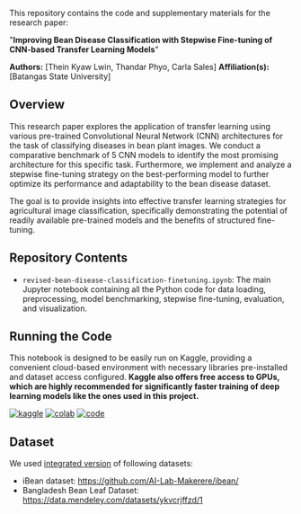 This repository contains the code and supplementary materials for the research paper:

"**Improving Bean Disease Classification with Stepwise Fine-tuning of CNN-based Transfer Learning Models**"

**Authors:** [Thein Kyaw Lwin, Thandar Phyo, Carla Sales]
**Affiliation(s):** [Batangas State University]

## Overview

This research paper explores the application of transfer learning using various pre-trained Convolutional Neural Network (CNN) architectures for the task of classifying diseases in bean plant images. We conduct a comparative benchmark of 5 CNN models to identify the most promising architecture for this specific task. Furthermore, we implement and analyze a stepwise fine-tuning strategy on the best-performing model to further optimize its performance and adaptability to the bean disease dataset.

The goal is to provide insights into effective transfer learning strategies for agricultural image classification, specifically demonstrating the potential of readily available pre-trained models and the benefits of structured fine-tuning.

## Repository Contents

*   `revised-bean-disease-classification-finetuning.ipynb`: The main Jupyter notebook containing all the Python code for data loading, preprocessing, model benchmarking, stepwise fine-tuning, evaluation, and visualization.

## Running the Code

This notebook is designed to be easily run on Kaggle, providing a convenient cloud-based environment with necessary libraries pre-installed and dataset access configured. **Kaggle also offers free access to GPUs, which are highly recommended for significantly faster training of deep learning models like the ones used in this project.**

[![kaggle](https://kaggle.com/static/images/open-in-kaggle.svg)](https://www.kaggle.com/code/theinkyawlwin/revised-bean-disease-classification-finetuning)
[![colab](https://colab.research.google.com/assets/colab-badge.svg)](https://colab.research.google.com/github/tklwin/bean-disease-classification-finetuning/blob/main/revised-bean-disease-classification-finetuning.ipynb)
[![code](https://badges.aleen42.com/src/github.svg)](https://github.com/tklwin/bean-disease-classification-finetuning)

## Dataset

We used [integrated version](https://github.com/tklwin/bean-disease-classification-finetuning/tree/main/new_bean_dataset) of following datasets:
- iBean dataset: https://github.com/AI-Lab-Makerere/ibean/
- Bangladesh Bean Leaf Dataset: https://data.mendeley.com/datasets/ykvcrjffzd/1
